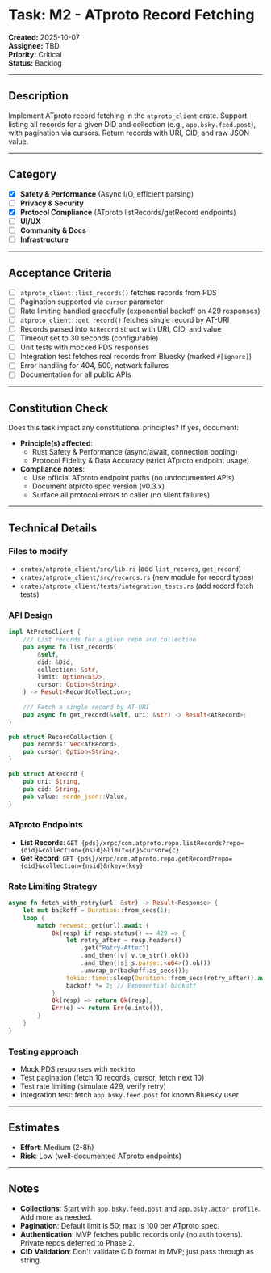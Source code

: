 # Task: M2 - ATproto Record Fetching

**Created:** 2025-10-07  
**Assignee:** TBD  
**Priority:** Critical  
**Status:** Backlog

---

## Description

Implement ATproto record fetching in the `atproto_client` crate. Support listing all records for a given DID and collection (e.g., `app.bsky.feed.post`), with pagination via cursors. Return records with URI, CID, and raw JSON value.

---

## Category

- [x] **Safety & Performance** (Async I/O, efficient parsing)
- [ ] **Privacy & Security**
- [x] **Protocol Compliance** (ATproto listRecords/getRecord endpoints)
- [ ] **UI/UX**
- [ ] **Community & Docs**
- [ ] **Infrastructure**

---

## Acceptance Criteria

- [ ] `atproto_client::list_records()` fetches records from PDS
- [ ] Pagination supported via `cursor` parameter
- [ ] Rate limiting handled gracefully (exponential backoff on 429 responses)
- [ ] `atproto_client::get_record()` fetches single record by AT-URI
- [ ] Records parsed into `AtRecord` struct with URI, CID, and value
- [ ] Timeout set to 30 seconds (configurable)
- [ ] Unit tests with mocked PDS responses
- [ ] Integration test fetches real records from Bluesky (marked `#[ignore]`)
- [ ] Error handling for 404, 500, network failures
- [ ] Documentation for all public APIs

---

## Constitution Check

Does this task impact any constitutional principles? If yes, document:

- **Principle(s) affected**: 
  - Rust Safety & Performance (async/await, connection pooling)
  - Protocol Fidelity & Data Accuracy (strict ATproto endpoint usage)
- **Compliance notes**: 
  - Use official ATproto endpoint paths (no undocumented APIs)
  - Document atproto spec version (v0.3.x)
  - Surface all protocol errors to caller (no silent failures)

---

## Technical Details

### Files to modify

- `crates/atproto_client/src/lib.rs` (add `list_records`, `get_record`)
- `crates/atproto_client/src/records.rs` (new module for record types)
- `crates/atproto_client/tests/integration_tests.rs` (add record fetch tests)

### API Design

```rust
impl AtProtoClient {
    /// List records for a given repo and collection
    pub async fn list_records(
        &self,
        did: &Did,
        collection: &str,
        limit: Option<u32>,
        cursor: Option<String>,
    ) -> Result<RecordCollection>;
    
    /// Fetch a single record by AT-URI
    pub async fn get_record(&self, uri: &str) -> Result<AtRecord>;
}

pub struct RecordCollection {
    pub records: Vec<AtRecord>,
    pub cursor: Option<String>,
}

pub struct AtRecord {
    pub uri: String,
    pub cid: String,
    pub value: serde_json::Value,
}
```

### ATproto Endpoints

- **List Records**: `GET {pds}/xrpc/com.atproto.repo.listRecords?repo={did}&collection={nsid}&limit={n}&cursor={c}`
- **Get Record**: `GET {pds}/xrpc/com.atproto.repo.getRecord?repo={did}&collection={nsid}&rkey={key}`

### Rate Limiting Strategy

```rust
async fn fetch_with_retry(url: &str) -> Result<Response> {
    let mut backoff = Duration::from_secs(1);
    loop {
        match reqwest::get(url).await {
            Ok(resp) if resp.status() == 429 => {
                let retry_after = resp.headers()
                    .get("Retry-After")
                    .and_then(|v| v.to_str().ok())
                    .and_then(|s| s.parse::<u64>().ok())
                    .unwrap_or(backoff.as_secs());
                tokio::time::sleep(Duration::from_secs(retry_after)).await;
                backoff *= 2; // Exponential backoff
            }
            Ok(resp) => return Ok(resp),
            Err(e) => return Err(e.into()),
        }
    }
}
```

### Testing approach

- Mock PDS responses with `mockito`
- Test pagination (fetch 10 records, cursor, fetch next 10)
- Test rate limiting (simulate 429, verify retry)
- Integration test: fetch `app.bsky.feed.post` for known Bluesky user

---

## Estimates

- **Effort**: Medium (2-8h)
- **Risk**: Low (well-documented ATproto endpoints)

---

## Notes

- **Collections**: Start with `app.bsky.feed.post` and `app.bsky.actor.profile`. Add more as needed.
- **Pagination**: Default limit is 50; max is 100 per ATproto spec.
- **Authentication**: MVP fetches public records only (no auth tokens). Private repos deferred to Phase 2.
- **CID Validation**: Don't validate CID format in MVP; just pass through as string.


